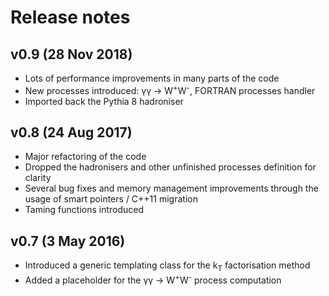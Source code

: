 # Release notes

## v0.9 (28 Nov 2018)
* Lots of performance improvements in many parts of the code
* New processes introduced: &gamma;&gamma; &rarr; W<sup>+</sup>W<sup>-</sup>, FORTRAN processes handler
* Imported back the Pythia 8 hadroniser

## v0.8 (24 Aug 2017)
* Major refactoring of the code
* Dropped the hadronisers and other unfinished processes definition for clarity
* Several bug fixes and memory management improvements through the usage of smart pointers / C++11 migration
* Taming functions introduced

## v0.7 (3 May 2016)
* Introduced a generic templating class for the k<sub>T</sub> factorisation method
* Added a placeholder for the &gamma;&gamma; &rarr; W<sup>+</sup>W<sup>-</sup> process computation

